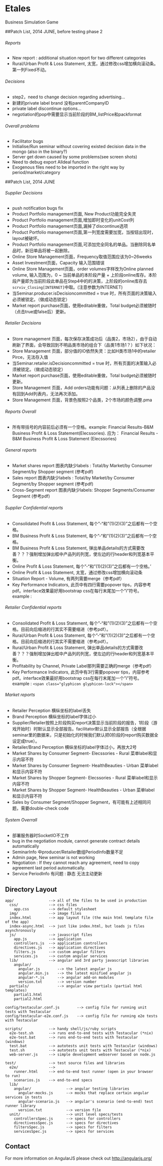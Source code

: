 # Etales
Business Simulation Game

##Patch List, 2014 JUNE, before testing phase 2

###### Reports
+ New report : additional situation report for two different categories
+ Rural/Urban Profit & Loss Statement,  太宽，通过修改css增加横向滚动条。第一列Fixed不动。

###### Decisions
+ step2，need to change decision regarding advertising…
+ 新建的private label brand 没有parentCompanyID
+ private label discontinue options...
+ negotiation的pop中需要显示当前阶段的BM_listPrice和packformat

###### Overall problems 
+ Facilitator bugs 
+ Initialise/Run seminar without covering existed decision data in the mongo (also in the binary?)
+ Server get down caused by some problems(see screen shots)
+ Need to debug export Alldeal function
+ Exogenous files need to be imported in the right way by period/market/category

##Patch List, 2014 JUNE

###### Supplier Decisions 
+ push notification bugs fix
+ Product Portfolio management页面,  New Product功能完全失灵
+ Product Portfolio management页面,增加即时变化的unitCost列
+ Product Portfolio management页面,漏掉了discontinue选项
+ Product Portfolio management页面,第一列宽度需要加宽，当按钮出现时，layout被破坏。
+ Product Portfolio management页面,可添加完全同名的单品。当删除同名单品时，新旧单品将被一起删除。
+ Online Store Management页面，Frequency取值范围应该为0~26weeks
+ Asset Investment页面，Capacity 输入范围错误
+ Online Store Management页面，order volumes字样改为Online planned volume, 输入范围为，0 ~ 当前单品的本阶段产量 + 上阶段online库存。本阶段产量即为当前阶段此单品在Step4中的的决策，上阶段的online库存去```scrviv_Closing[INTERNET]```中取。(注意参数为INTERNET)
+ 当Seminar.producer.isDecisioncommitted = true 时，所有页面的决策输入必须被锁定。（做成动态锁定）
+ Market report purchase页面，使用editable重做，Total budget必须被随时（点击true或false后）更新。

###### Retailer Decisions 
+ Store management 页面，每次保存决策成功后（品类2，市场2），由于自动刷新了界面，会导致回到不明品类市场的组合下（品类1市场1？）如下状况：
+ Store Management 页面，部分值的IO依然失灵：比如H类市场1中的retailer Pirce，无法存入值
+ 当Seminar.retailer.isDecisioncommitted = true 时，所有页面的决策输入必须被锁定。（做成动态锁定）
+ Market report purchase页面，使用editable重做，Total budget必须被随时更新。
+ Store Management 页面，Add orders功能有问题：从列表上删除的产品没有回到Add列表内，无法再次添加。
+ Store Management 页面，背景色按照2个品类，2个市场的颜色调整.pma

###### Reports Overall
+ 所有带括号的内容前后必须有一个空格。example: Financial Results-B&M Business Profit & Loss Statement(Elecssories). 应为：     Financial Results - B&M Business Profit & Loss Statement (Elecssories)

###### General reports
+ Market shares report 图表内缺少labels : Total/by Market/by Consumer Segment/by Shopper segment (参考pdf)
+ Sales report 图表内缺少labels : Total/by Market/by Consumer Segment/by Shopper segment (参考pdf)
+ Cross-Segment report 图表内缺少labels: Shopper Segments/Consumer Segment (参考pdf)

###### Supplier Confidential reports
+ Consolidated Profit & Loss Statement, 每个”-“和”(1)(2)(3)”之后都有一个空格。
+ BM Business Profit & Loss Statement, 每个”-“和”(1)(2)(3)”之后都有一个空格。
+ BM Business Profit & Loss Statement,  弹出单品details的方式需要改善？？？强制增加弹出框中产品列的列宽，使左边的行header和列宽基本平衡。
+ Online Profit & Loss Statement, 每个”-“和”(1)(2)(3)”之后都有一个空格。’
+ Online Profit & Loss Statement, 太宽，通过修改css增加横向滚动条
+ Situation Report - Volume, 有两列需要merge（参考pdf）
+ Key Performance Indicators, 此页中有四行需要popover tips，内容参考pdf。interface效果最好用bootstrap css在每行末尾加一个”i”符号。example : <span class="glyphicon glyphicon-lock"></span>

###### Retailer Confidential reports
+ Consolidated Profit & Loss Statement, 每个”-“和”(1)(2)(3)”之后都有一个空格。目前向后缩进的行其实不需要缩进（参考pdf）。
+ Rural/Urban Profit & Loss Statement, 每个”-“和”(1)(2)(3)”之后都有一个空格。目前向后缩进的行其实不需要缩进（参考pdf）。
+ Rural/Urban Profit & Loss Statement,  弹出单品details的方式需要改善？？？强制增加弹出框中产品列的列宽，使左边的行header和列宽基本平衡。
+ Profitability by Channel, Private Label那列需要正确的merge（参考pdf）
+ Key Performance Indicators, 此页中有3行需要popover tips，内容参考pdf。interface效果最好用bootstrap css在每行末尾加一个”i”符号。example : ```<span class="glyphicon glyphicon-lock"></span>```

###### Market reports
+ Retailer Perception 横纵坐标的label丢失
+ Brand Perception 横纵坐标的label字体过小
+ Supplier/Retailer按照上阶段购买report决策显示当前阶段的报告，1阶段（游戏开始时）时默认显示全部报告。facilitator默认显示全部报告（全根据seminar里的数据来，只是初始化的时候我们默认把0阶段的report购买数据全设定成true）。
+ Retailer/Brand Perception 横纵坐标的label字体过小，再放大2号
+ Market Shares by Consumer Segment- Elecssories - Rural 菜单label和显示内容不符
+ Market Shares by Consumer Segment- HealthBeauties - Urban 菜单label和显示内容不符
+ Market Shares by Shopper Segment- Elecssories - Rural 菜单label和显示内容不符
+ Market Shares by Shopper Segment- HealthBeauties - Urban 菜单label和显示内容不符
+ Sales by Consumer Segment/Shopper Segment，有可能有上述相同问题，需要double-check code


###### System Overrall 
+ 部署服务器时SocketIO不工作
+ bug in the negotiation module, cannot generate contract details automatically
+ SeminarInfo 中producer/Retailer数组PeriodInfo数量不足
+ Admin page, New seminar is not working 
+ Negotiation :  If they cannot reach any agreement, need to copy agreement last period automatically.
+ Service PeriodInfo 有问题 : 静态 无法主动更新

## Directory Layout

    app/                --> all of the files to be used in production
      css/              --> css files
        app.css         --> default stylesheet
      img/              --> image files
      index.html        --> app layout file (the main html template file of the app)
      index-async.html  --> just like index.html, but loads js files asynchronously
      js/               --> javascript files
        app.js          --> application
        controllers.js  --> application controllers
        directives.js   --> application directives
        filters.js      --> custom angular filters
        services.js     --> custom angular services
      lib/              --> angular and 3rd party javascript libraries
        angular/
          angular.js        --> the latest angular js
          angular.min.js    --> the latest minified angular js
          angular-*.js      --> angular add-on modules
          version.txt       --> version number
      partials/             --> angular view partials (partial html templates)
        partial1.html
        partial2.html

    config/testacular.conf.js        --> config file for running unit tests with Testacular
    config/testacular-e2e.conf.js    --> config file for running e2e tests with Testacular

    scripts/            --> handy shell/js/ruby scripts
      e2e-test.sh       --> runs end-to-end tests with Testacular (*nix)
      e2e-test.bat      --> runs end-to-end tests with Testacular (windows)
      test.bat          --> autotests unit tests with Testacular (windows)
      test.sh           --> autotests unit tests with Testacular (*nix)
      web-server.js     --> simple development webserver based on node.js

    test/               --> test source files and libraries
      e2e/              -->
        runner.html     --> end-to-end test runner (open in your browser to run)
        scenarios.js    --> end-to-end specs
      lib/
        angular/                --> angular testing libraries
          angular-mocks.js      --> mocks that replace certain angular services in tests
          angular-scenario.js   --> angular's scenario (end-to-end) test runner library
          version.txt           --> version file
      unit/                     --> unit level specs/tests
        controllersSpec.js      --> specs for controllers
        directivessSpec.js      --> specs for directives
        filtersSpec.js          --> specs for filters
        servicesSpec.js         --> specs for services

## Contact

For more information on AngularJS please check out http://angularjs.org/
